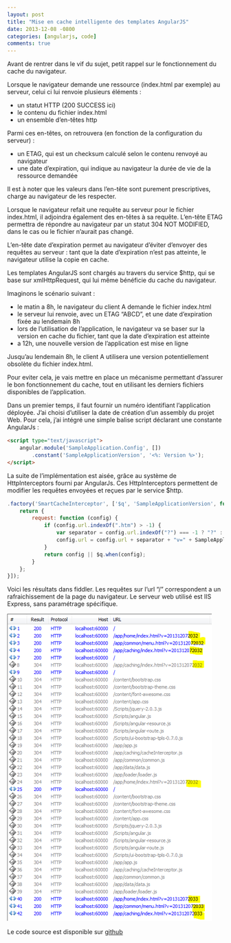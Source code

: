 ```yaml
---
layout: post
title: "Mise en cache intelligente des templates AngularJS"
date: 2013-12-08 -0800
categories: [angularjs, code]
comments: true
---
```


Avant de rentrer dans le vif du sujet, petit rappel sur le fonctionnement du cache du navigateur.

Lorsque le navigateur demande une ressource (index.html par exemple) au  serveur, celui ci lui renvoie plusieurs éléments :

- un statut HTTP (200 SUCCESS ici)
- le contenu du fichier index.html
- un ensemble d’en-têtes http

Parmi ces en-têtes, on retrouvera (en fonction de la configuration du serveur) :

- un ETAG, qui est un checksum calculé selon le contenu renvoyé au navigateur
- une date d’expiration, qui indique au navigateur la durée de vie de la ressource demandée

Il est à noter que les valeurs dans l’en-tête sont purement prescriptives, charge au navigateur de les respecter.

Lorsque le navigateur refait une requête au serveur pour le fichier index.html, il adjoindra également des en-têtes à sa requête. L’en-tête ETAG permettra de répondre au navigateur par un statut 304 NOT MODIFIED, dans le cas ou le fichier n’aurait pas changé.

L’en-tête date d’expiration permet au navigateur d’éviter d’envoyer des requêtes au serveur : tant que la date d’expiration n’est pas atteinte, le navigateur utilise la copie en cache.

Les templates AngularJS sont chargés au travers du service $http, qui se base sur xmlHttpRequest, qui lui même bénéficie du cache du navigateur.

Imaginons le scénario suivant :

- le matin a 8h, le navigateur du client A demande le fichier index.html
- le serveur lui renvoie, avec un ETAG “ABCD”, et une date d’expiration fixée au lendemain 8h
- lors de l’utilisation de l’application, le navigateur va se baser sur la version en cache du fichier, tant que la date d’expiration est atteinte
- a 12h, une nouvelle version de l’application est mise en ligne

Jusqu’au lendemain 8h, le client A utilisera une version potentiellement obsolète du fichier index.html.

Pour eviter cela, je vais mettre en place un mécanisme permettant d’assurer le bon fonctionnement du cache, tout en utilisant les derniers fichiers disponibles de l’application.

Dans un premier temps, il faut fournir un numéro identifiant l’application déployée. J’ai choisi d’utiliser la date de création d’un assembly du projet Web. Pour cela, j’ai intégré une simple balise script déclarant une constante AngularJs :

```` html
<script type="text/javascript"> 
    angular.module('SampleApplication.Config', []) 
        .constant('SampleApplicationVersion', '<%: Version %>'); 
</script>
````

La suite de l’implémentation est aisée, grâce au système de HttpInterceptors fourni par AngularJs. Ces HttpInterceptors permettent de modifier les requêtes envoyées et reçues par le service $http.

```` javascript
.factory('SmartCacheInterceptor', ['$q', 'SampleApplicationVersion', function ($q, SampleApplicationVersion) { 
    return { 
        request: function (config) { 
            if (config.url.indexOf(".htm") > -1) { 
                var separator = config.url.indexOf("?") === -1 ? "?" : "&"; 
                config.url = config.url + separator + "v=" + SampleApplicationVersion; 
            } 
            return config || $q.when(config); 
        } 
    }; 
}]);
````

Voici les résultats dans fiddler. Les requêtes sur l’url “/” correspondent a un rafraichissement de la page du navigateur. Le serveur web utilisé est IIS Express, sans paramétrage spécifique.

![2013-12-14-templates-angular](../img/2013-12-14-templates-angular.png)

Le code source est disponible sur [github](https://github.com/mathieubrun/Samples.AngularBootstrapWebApi/tree/master/SampleApplication.Web)
